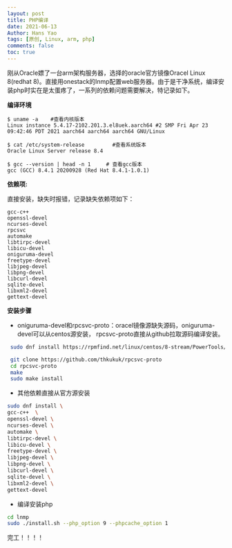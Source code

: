 ```yaml
---
layout: post
title: PHP编译
date: 2021-06-13
Author: Hans Yao
tags: [原创, Linux, arm, php]
comments: false
toc: true
---
```


刚从Oracle嫖了一台arm架构服务器，选择的oracle官方镜像Oracel Linux 8(redhat 8)。直接用onestack的lnmp配置web服务器。由于是干净系统，编译安装php时实在是太蛋疼了，一系列的依赖问题需要解决，特记录如下。


<!-- more -->

**编译环境**
```
$ uname -a    #查看内核版本
Linux instance 5.4.17-2102.201.3.el8uek.aarch64 #2 SMP Fri Apr 23 09:42:46 PDT 2021 aarch64 aarch64 aarch64 GNU/Linux

$ cat /etc/system-release         #查看系统版本
Oracle Linux Server release 8.4

$ gcc --version | head -n 1     # 查看gcc版本
gcc (GCC) 8.4.1 20200928 (Red Hat 8.4.1-1.0.1)

```

**依赖项:**

直接安装，缺失时报错，记录缺失依赖项如下：
```
gcc-c++
openssl-devel
ncurses-devel
rpcsvc
automake
libtirpc-devel
libicu-devel
oniguruma-devel
freetype-devel
libjpeg-devel
libpng-devel
libcurl-devel
sqlite-devel
libxml2-devel
gettext-devel

```

**安装步骤**

* oniguruma-devel和rpcsvc-proto：oracel镜像源缺失源码，oniguruma-devel可以从centos源安装， rpcsvc-proto直接从github拉取源码编译安装。

```bash
 sudo dnf install https://rpmfind.net/linux/centos/8-stream/PowerTools/aarch64/os/Packages/oniguruma-devel-6.8.2-2.el8.aarch64.rpm

 git clone https://github.com/thkukuk/rpcsvc-proto
 cd rpcsvc-proto
 make
 sudo make install
```

* 其他依赖直接从官方源安装

```bash
sudo dnf install \
gcc-c++  \
openssl-devel \
ncurses-devel \
automake \
libtirpc-devel \
libicu-devel \
freetype-devel \
libjpeg-devel \
libpng-devel \
libcurl-devel \
sqlite-devel \
libxml2-devel \
gettext-devel
```

* 编译安装php

```bash
cd lnmp
sudo ./install.sh --php_option 9 --phpcache_option 1

```

完工！！！！